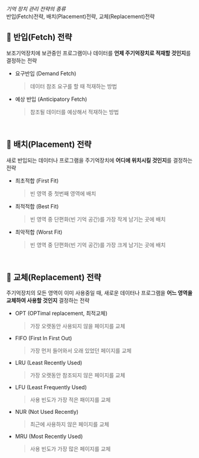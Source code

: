 _기억 장치 관리 전략의 종류_  
반입(Fetch)전략, 배치(Placement)전략, 교체(Replacement)전략

## 🎯 반입(Fetch) 전략
보조기억장치에 보관중인 프로그램이나 데이터를 **언제 주기억장치로 적재할 것인지**를 결정하는 전략
- 요구반입 (Demand Fetch)
  > 데이터 참조 요구를 할 때 적재하는 방법
- 예상 반입 (Anticipatory Fetch)
  > 참조될 데이터를 예상해서 적재하는 방법
<br>

## 🎯 배치(Placement) 전략
새로 반입되는 데이터나 프로그램을 주기억장치에 **어디에 위치시킬 것인지**를 결정하는 전략
- 최초적합 (First Fit)
  > 빈 영역 중 첫번째 영역에 배치
- 최적적합 (Best Fit)
  > 빈 영역 중 단편화(빈 기억 공간)를 가장 작게 남기는 곳에 배치
- 최악적합 (Worst Fit)
  > 빈 영역 중 단편화(빈 기억 공간)를 가장 크게 남기는 곳에 배치
<br>

## 🎯 교체(Replacement) 전략
주기억장치의 모든 영역이 이미 사용중일 때, 새로운 데이터나 프로그램을 **어느 영역을 교체하여 사용할 것인지** 결정하는 전략
- OPT (OPTimal replacement, 최적교체)
  > 가장 오랫동안 사용되지 않을 페이지를 교체
- FIFO (First In First Out)
  > 가장 먼저 들어와서 오래 있었던 페이지를 교체
- LRU (Least Recently Used)
  > 가장 오랫동안 참조되지 않은 페이지를 교체
- LFU (Least Frequently Used)
  > 사용 빈도가 가장 적은 패이지를 교체
- NUR (Not Used Recently)
  > 최근에 사용하지 않은 페이지를 교체
- MRU (Most Recently Used)
  > 사용 빈도가 가장 많은 페이지를 교체
